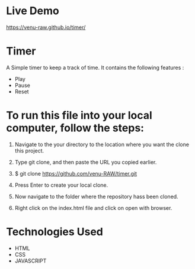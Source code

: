 # Live Demo

  https://venu-raw.github.io/timer/
  
# Timer

  A Simple timer to keep a track of time. It contains the following features :
  - Play
  - Pause
  - Reset
  
# To run this file into your local computer, follow the steps:

  1. Navigate to the your directory to the location where you want the clone this project.

  2. Type git clone, and then paste the URL you copied earlier.

  3. $ git clone https://github.com/venu-RAW/timer.git

  4. Press Enter to create your local clone.

  5. Now navigate to the folder where the repository hass been cloned.

  6. Right click on the index.html file and click on open with browser.
	
# Technologies Used

  - HTML 
  - CSS 
  - JAVASCRIPT 
	  

